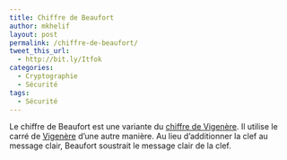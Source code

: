 ```yaml
---
title: Chiffre de Beaufort
author: mkhelif
layout: post
permalink: /chiffre-de-beaufort/
tweet_this_url:
  - http://bit.ly/Itfok
categories:
  - Cryptographie
  - Sécurité
tags:
  - Sécurité
---
```

Le chiffre de Beaufort est une variante du [chiffre de Vigenère][1]. Il utilise le carré de [Vigenère][1] d&#8217;une autre manière. Au lieu d&#8217;additionner la clef au message clair, Beaufort soustrait le message clair de la clef.

 [1]: http://wiki.mkhelif.fr/2008/01/17/chiffre-de-vigenere.html